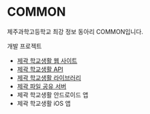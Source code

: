 # COMMON

제주과학고등학교 최강 정보 동아리 COMMON입니다.

개발 프로젝트
* [제곽 학교생활 웹 사이트](https://github.com/COMMON-Jshs/menkakusitsu-front)
* [제곽 학교생활 API](https://github.com/COMMON-Jshs/menkakusitsu-back)
* [제곽 학교생활 라이브러리](https://github.com/COMMON-Jshs/menkakusitsu-lib)
* [제곽 파일 공유 서버](https://github.com/COMMON-Jshs/menkakusitsu-files)
* 제곽 학교생활 안드로이드 앱
* 제곽 학교생활 iOS 앱

